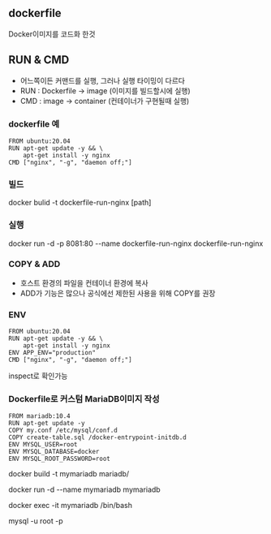 ## dockerfile

Docker이미지를 코드화 한것

## RUN & CMD

+ 어느쪽이든 커맨드를 실행, 그러나 실행 타이밍이 다르다
+ RUN : Dockerfile -> image (이미지를 빌드할시에 실행)
+ CMD : image -> container (컨테이너가 구현될때 실행)

### dockerfile 예
```
FROM ubuntu:20.04
RUN apt-get update -y && \
    apt-get install -y nginx
CMD ["nginx", "-g", "daemon off;"]
```

### 빌드
docker bulid -t dockerfile-run-nginx [path]

### 실행
docker run -d -p 8081:80 --name dockerfile-run-nginx dockerfile-run-nginx

### COPY & ADD

+ 호스트 환경의 파일을 컨테이너 환경에 복사
+ ADD가 기능은 많으나 공식에선 제한된 사용을 위해 COPY를 권장

### ENV

```
FROM ubuntu:20.04
RUN apt-get update -y && \
    apt-get install -y nginx
ENV APP_ENV="production"
CMD ["nginx", "-g", "daemon off;"]
```

inspect로 확인가능

### Dockerfile로 커스텀 MariaDB이미지 작성

```
FROM mariadb:10.4
RUN apt-get update -y
COPY my.conf /etc/mysql/conf.d
COPY create-table.sql /docker-entrypoint-initdb.d
ENV MYSQL_USER=root
ENV MYSQL_DATABASE=docker
ENV MYSQL_ROOT_PASSWORD=root
```

docker build -t mymariadb mariadb/

docker run -d --name mymariadb mymariadb

docker exec -it mymariadb /bin/bash

mysql -u root -p
